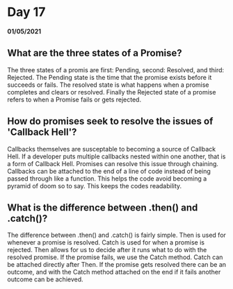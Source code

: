 # Day 17
__01/05/2021__

## What are the three states of a Promise?

The three states of a promis are first: Pending, second: Resolved, and third: Rejected. The Pending state is the time that the promise exists before it succeeds or fails. The resolved state is what happens when a promise completes and clears or resolved. Finally the Rejected state of a promise refers to when a Promise fails or gets rejected.


## How do promises seek to resolve the issues of 'Callback Hell'?

Callbacks themselves are susceptable to becoming a source of Callback Hell. If a developer puts multiple callbacks nested within one another, that is a form of Callback Hell. Promises can resolve this issue through chaining. Callbacks can be attached to the end of a line of code instead of being passed through like a function. This helps the code avoid becoming a pyramid of doom so to say. This keeps the codes readability.


## What is the difference between .then() and .catch()?

The difference between .then() and .catch() is fairly simple. Then is used for whenever a promise is resolved. Catch is used for when a promise is rejected. Then allows for us to decide after it runs what to do with the resolved promise. If the promise fails, we use the Catch method. Catch can be attached directly after Then. If the promise gets resolved there can be an outcome, and with the Catch method attached on the end if it fails another outcome can be achieved.
